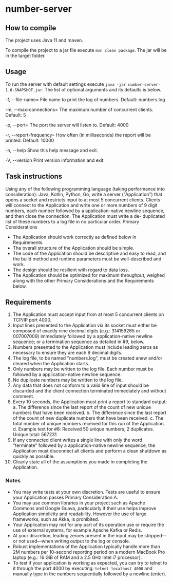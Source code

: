 # number-server
## How to compile

The project uses Java 11 and maven.

To compile the project to a jar file execute `mvn clean package`. The jar will be in the target folder.

## Usage

To run the server with default settings execute `java -jar number-server-1.0-SNAPSHOT.jar`. 
The list of optional arguments and its defaults is below.

-f, --file-name=<fileName> File name to print the log of numbers. Default: numbers.log

-m, --max-connections=<maxConcurrentConnections> The maximum number of concurrent clients. Default: 5

-p, --port=<port> The port the server will listen to. Default: 4000

-r, --report-frequency=<reportFrequency> How often (in milliseconds) the report will be printed. Default: 10000

-h, --help Show this help message and exit.

-V, --version Print version information and exit.

## Task instructions
Using any of the following programming language (taking performance into consideration): Java, Kotlin, Python, Go, write a server ("Application") that opens a socket
and restricts input to at most 5 concurrent clients. Clients will connect to the Application and
write one or more numbers of 9 digit numbers, each number followed by a application-native newline
sequence, and then close the connection. The Application must write a de- duplicated list of
these numbers to a log file in no particular order.
Primary Considerations
+ The Application should work correctly as defined below in Requirements.
+ The overall structure of the Application should be simple.
+ The code of the Application should be descriptive and easy to read, and the build
method and runtime parameters must be well-described and work.
+ The design should be resilient with regard to data loss.
+ The Application should be optimized for maximum throughput, weighed along with the
other Primary Considerations and the Requirements below.

## Requirements
1. The Application must accept input from at most 5 concurrent clients on TCP/IP port 4000.
2. Input lines presented to the Application via its socket must either be composed of exactly nine 
   decimal digits (e.g.: 314159265 or 007007009) immediately followed by a
   application-native newline sequence; or a termination sequence as detailed in #9, below.
3. Numbers presented to the Application must include leading zeros as necessary to
   ensure they are each 9 decimal digits.
4. The log file, to be named "numbers.log", must be created anew and/or cleared when the
   Application starts.
5. Only numbers may be written to the log file. Each number must be followed by a
   application-native newline sequence.
6. No duplicate numbers may be written to the log file.
7. Any data that does not conform to a valid line of input should be discarded and the client
   connection terminated immediately and without comment.
8. Every 10 seconds, the Application must print a report to standard output:
   a. The difference since the last report of the count of new unique numbers that have
   been received.
   b. The difference since the last report of the count of new duplicate numbers that
   have been received.
   c. The total number of unique numbers received for this run of the Application.
   d. Example text for #8: Received 50 unique numbers, 2 duplicates. Unique total:
   567231
9. If any connected client writes a single line with only the word "terminate" followed by a
   application-native newline sequence, the Application must disconnect all clients and perform
   a clean shutdown as quickly as possible.
10. Clearly state all of the assumptions you made in completing the Application.
    
### Notes
+ You may write tests at your own discretion. Tests are useful to ensure your Application
    passes Primary Consideration A.
+ You may use common libraries in your project such as Apache Commons and Google
    Guava, particularly if their use helps improve Application simplicity and readability.
    However the use of large frameworks, such as Akka, is prohibited.
+ Your Application may not for any part of its operation use or require the use of external
    systems, for example Apache Kafka or Redis.
+ At your discretion, leading zeroes present in the input may be stripped—or not
    used—when writing output to the log or console.
+ Robust implementations of the Application typically handle more than 2M numbers per
    10-second reporting period on a modern MacBook Pro laptop (e.g.: 16 GiB of RAM and
    a 2.5 GHz Intel i7 processor).
+ To test if your application is working as expected, you can try to telnet to it through the
    port 4000 by executing: `telnet localhost 4000` and manually type in the numbers sequentially followed by a newline (enter).
